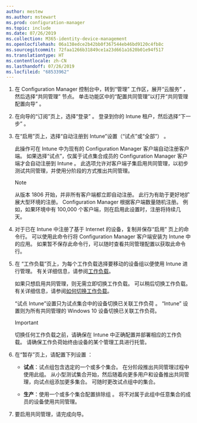 ```yaml
---
author: mestew
ms.author: mstewart
ms.prod: configuration-manager
ms.topic: include
ms.date: 07/26/2019
ms.collection: M365-identity-device-management
ms.openlocfilehash: 06a138edce2b42bb0f367544eb46bd9120c4fb8c
ms.sourcegitcommit: 72faa1266b31849ce1a23d661a1620b01e94f517
ms.translationtype: HT
ms.contentlocale: zh-CN
ms.lasthandoff: 07/26/2019
ms.locfileid: "68533962"
---
```

<!--Don't apply H2/H3 in this include file since they are context driven by article-->
1. 在 Configuration Manager 控制台中，转到“管理”  工作区，展开“云服务”  ，然后选择“共同管理”  节点。 单击功能区中的“配置共同管理”以打开“共同管理配置向导”   。

2. 在向导的“订阅”页上，选择“登录”   。 登录到你的 Intune 租户，然后选择“下一步”  。  

3. 在“启用”页上，选择“自动注册到 Intune”设置（“试点”或“全部”）     。

    此操作可在 Intune 中为现有的 Configuration Manager 客户端自动注册客户端。 如果选择“试点”，仅属于试点集合成员的 Configuration Manager 客户端才会自动注册到 Intune  。 此选项允许对客户端子集启用共同管理，以初步测试共同管理，并使用分阶段的方式推出共同管理。  

    > [!Note]  
    > 从版本 1806 开始，并非所有客户端都立即自动注册。 此行为有助于更好地扩展大型环境的注册。 Configuration Manager 根据客户端数量随机注册。 例如，如果环境中有 100,000 个客户端，则在启用此设置时，注册将持续几天。<!--1358003-->  

4. 对于已在 Intune 中注册了基于 Internet 的设备，复制并保存“启用”  页上的命令行。 可以使用此命令行将 Configuration Manager 客户端安装为 Intune 中的应用。 如果暂不保存此命令行，可以随时查看共同管理配置以获取此命令行。

5. 在  “工作负载”页上，为每个工作负载选择要移动的设备组以便使用 Intune 进行管理。 有关详细信息，请参阅[工作负载](/sccm/comanage/workloads)。  

    如果只想启用共同管理，则无需立即切换工作负载。 可以稍后切换工作负载。 有关详细信息，请参阅[如何切换工作负载](/sccm/comanage/how-to-switch-workloads)。  

    “试点 Intune”设置只为试点集合中的设备切换已关联工作负荷  。 “Intune”  设置则为所有共同管理的 Windows 10 设备切换已关联工作负荷。  

    > [!Important]
    > 切换任何工作负载之前，请确保在 Intune 中正确配置并部署相应的工作负载。 请确保工作负荷始终由设备的某个管理工具进行托管。  

6. 在“暂存”页上，请配置下列设置  ：  

    - **试点**：试点组包含选定的一个或多个集合。 在分阶段推出共同管理过程中使用此组。 从小型测试集合开始，然后随着向更多用户和设备推出共同管理，向试点组添加更多集合。 可随时更改试点组中的集合。  

    - **生产**：使用一个或多个集合配置排除组  。 将不对属于此组中任意集合的成员的设备使用共同管理。  

7. 要启用共同管理，请完成向导。  
